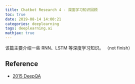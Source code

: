 ```yaml
---
title: Chatbot Research 4 - 深度学习知识回顾
toc: true
date: 2019-08-14 14:00:21
categories: deeplearning
tags: deeplearning.ai
mathjax: true
---
```


该篇主要介绍一些 RNN、LSTM 等深度学习知识。 （not finish）

<!-- more -->


## Reference

- [2015 DeepQA][1]

[1]: https://github.com/Conchylicultor/DeepQA

<script type="text/x-mathjax-config">
  MathJax.Hub.Config({
    extensions: ["tex2jax.js"],
    jax: ["input/TeX"],
    tex2jax: {
      inlineMath: [ ['$','$'], ['\\(','\\)'] ],
      displayMath: [ ['$$','$$']],
      processEscapes: true
    }
  });
</script>
<script type="text/javascript" src="https://cdn.mathjax.org/mathjax/latest/MathJax.js?config=TeX-AMS_HTML,http://myserver.com/MathJax/config/local/local.js">
</script>